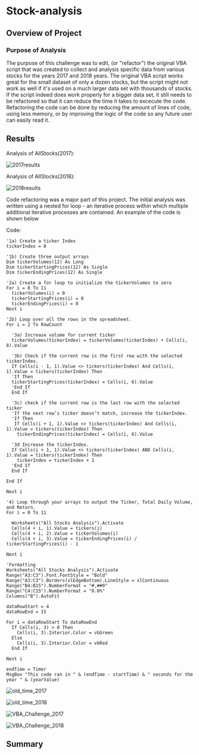 # Stock-analysis


## Overview of Project

### Purpose of Analysis
The purpose of this challenge was to edit, (or "refactor") the original VBA script that was created to collect and analysis specific data from various stocks for the years 2017 and 2018 years. The original VBA script works great for the small dataset of only a dozen stocks, but the script might not work as well if it's used on a much larger data set with thousands of stocks. If the script indeed does work properly for a bigger data set, it still needs to be refactored so that it can reduce the time it takes to excecute the code. Refactoring the code can be done by reducing the amount of lines of code, using less memory, or by improving the logic of the code so any future user can easily read it.

## Results

Analysis of AllStocks(2017):

![2017results](https://user-images.githubusercontent.com/75760493/105090025-81bf6b80-5a63-11eb-9aa9-d0a05d090a5f.PNG)






Analysis of AllStocks(2018):

![2018results](https://user-images.githubusercontent.com/75760493/105090281-d7941380-5a63-11eb-9523-ad6aad266829.PNG)


Code refactoring was a major part of this project. The initial analysis was written using a nested for loop - an iterative process within which multiple additional iterative processes are contained. An example of the code is shown below

Code:

    '1a) Create a ticker Index
    tickerIndex = 0
    
    '1b) Create three output arrays
    Dim tickerVolumes(12) As Long
    Dim tickerStartingPrices(12) As Single
    Dim tickerEndingPrices(12) As Single
    
    '2a) Create a for loop to initialize the tickerVolumes to zero
    For i = 0 To 11
      tickerVolumes(i) = 0
      tickerStartingPrices(i) = 0
      tickerEndingPrices(i) = 0
    Next i
    
    '2b) Loop over all the rows in the spreadsheet.
    For i = 2 To RowCount
    
      '3a) Increase volume for current ticker
      tickerVolumes(tickerIndex) = tickerVolumes(tickerIndex) + Cells(i, 8).Value

      '3b) Check if the current row is the first row with the selected tickerIndex.
      If Cells(i - 1, 1).Value <> tickers(tickerIndex) And Cells(i, 1).Value = tickers(tickerIndex) Then     
      'If Then
      tickerStartingPrices(tickerIndex) = Cells(i, 6).Value     
      'End If
      End If
        
      '3c) check if the current row is the last row with the selected ticker
      'If the next row’s ticker doesn’t match, increase the tickerIndex. 
      'If Then
       If Cells(i + 1, 1).Value <> tickers(tickerIndex) And Cells(i, 1).Value = tickers(tickerIndex) Then
        tickerEndingPrices(tickerIndex) = Cells(i, 6).Value

      '3d Increase the tickerIndex.
      If Cells(i + 1, 1).Value <> tickers(tickerIndex) AND Cells(i, 1).Value = tickers(tickerIndex) Then
        tickerIndex = tickerIndex + 1 
      'End If
      End If
             
    End If

    Next i
    
    '4) Loop through your arrays to output the Ticker, Total Daily Volume, and Return.
    For i = 0 To 11
        
      Worksheets("All Stocks Analysis").Activate
      Cells(4 + i, 1).Value = tickers(i)
      Cells(4 + i, 2).Value = tickerVolumes(i)
      Cells(4 + i, 3).Value = tickerEndingPrices(i) / tickerStartingPrices(i) - 1
        
    Next i
    
    'Formatting
    Worksheets("All Stocks Analysis").Activate
    Range("A3:C3").Font.FontStyle = "Bold"
    Range("A3:C3").Borders(xlEdgeBottom).LineStyle = xlContinuous
    Range("B4:B15").NumberFormat = "#,##0"
    Range("C4:C15").NumberFormat = "0.0%"
    Columns("B").AutoFit

    dataRowStart = 4
    dataRowEnd = 15

    For i = dataRowStart To dataRowEnd
      If Cells(i, 3) > 0 Then
        Cells(i, 3).Interior.Color = vbGreen
      Else
        Cells(i, 3).Interior.Color = vbRed 
      End If
        
    Next i
 
    endTime = Timer
    MsgBox "This code ran in " & (endTime - startTime) & " seconds for the year " & (yearValue)



![old_time_2017](https://user-images.githubusercontent.com/75760493/105074449-fd162280-5a4d-11eb-86eb-9d9b50b392a5.PNG)



![old_time_2018](https://user-images.githubusercontent.com/75760493/105074565-259e1c80-5a4e-11eb-9626-9fef607359de.PNG)



![VBA_Challenge_2017](https://user-images.githubusercontent.com/75760493/105075354-47e46a00-5a4f-11eb-9819-717f04a9676f.PNG)



![VBA_Challenge_2018](https://user-images.githubusercontent.com/75760493/105075390-529eff00-5a4f-11eb-9e68-85a86a1fc22f.PNG)



## Summary



